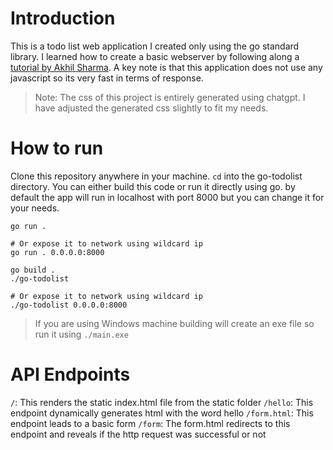 # Introduction

This is a todo list web application I created only using the go standard library. I learned how to create a basic webserver by following along a [tutorial by Akhil Sharma](https://www.youtube.com/watch?v=ASBUp7stqjo). A key note is that this application does not use any javascript so its very fast in terms of response.

> Note: The css of this project is entirely generated using chatgpt. I have adjusted the generated css slightly to fit my needs.

# How to run

Clone this repository anywhere in your machine. `cd` into the go-todolist directory. You can either build this code or run it directly using go. by default the app will run in localhost with port 8000 but you can change it for your needs.

```
go run .

# Or expose it to network using wildcard ip
go run . 0.0.0.0:8000

```

```
go build .
./go-todolist

# Or expose it to network using wildcard ip
./go-todolist 0.0.0.0:8000
```

> If you are using Windows machine building will create an exe file so run it using `./main.exe`

# API Endpoints

`/`: This renders the static index.html file from the static folder
`/hello`: This endpoint dynamically generates html with the word hello
`/form.html`: This endpoint leads to a basic form
`/form`: The form.html redirects to this endpoint and reveals if the http request was successful or not

```

```
